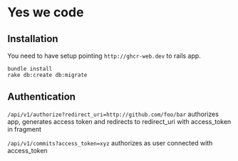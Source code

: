 # Yes we code

## Installation

You need to have setup pointing `http://ghcr-web.dev` to rails app.
```
bundle install
rake db:create db:migrate
```

## Authentication

`/api/v1/authorize?redirect_uri=http://github.com/foo/bar` authorizes app, generates access token and redirects to redirect_uri with access_token in fragment

`/api/v1/commits?access_token=xyz` authorizes as user connected with access_token
